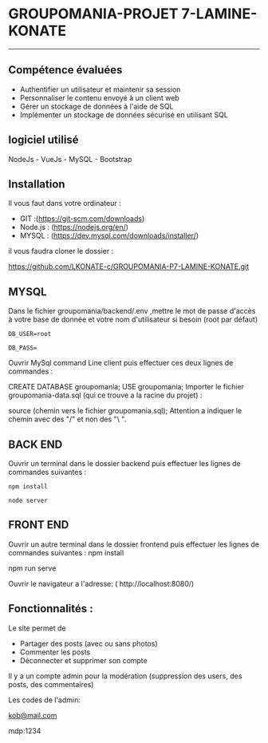 # GROUPOMANIA-PROJET 7-LAMINE-KONATE
-----
## Compétence évaluées


* Authentifier un utilisateur et maintenir sa session
* Personnaliser le contenu envoyé à un client web
* Gérer un stockage de données à l'aide de SQL
* Implémenter un stockage de données sécurisé en utilisant SQL

## logiciel utilisé
NodeJs - VueJs - MySQL - Bootstrap 

## Installation 

Il vous faut dans votre ordinateur :

* GIT :(https://git-scm.com/downloads)
* Node.js : (https://nodejs.org/en/)
* MYSQL : (https://dev.mysql.com/downloads/installer/)

il vous faudra cloner le dossier :

https://github.com/LKONATE-c/GROUPOMANIA-P7-LAMINE-KONATE.git

## MYSQL

Dans le fichier groupomania/backend/.env ,mettre le mot de passe d'accès à votre base de donnée et votre nom d'utilisateur si besoin (root par défaut)

`DB_USER=root`

`DB_PASS=`

Ouvrir MySql command Line client puis effectuer ces deux lignes de commandes :

CREATE DATABASE groupomania;
USE groupomania;
Importer le fichier groupomania-data.sql (qui ce trouve a la racine du projet) :

source (chemin vers le fichier groupomania.sql);
Attention a indiquer le chemin avec des "/" et non des "\ ".

## BACK END
Ouvrir un terminal dans le dossier backend puis effectuer les lignes de commandes suivantes :

`npm install`

`node server`

## FRONT END 
Ouvrir un autre terminal dans le dossier frontend puis effectuer les lignes de commandes suivantes :
npm install

npm run serve

Ouvrir le navigateur a l'adresse: ( http://localhost:8080/)

## Fonctionnalités :

Le site permet de

* Partager des posts (avec ou sans photos)
* Commenter les posts
* Déconnecter et supprimer son compte 

Il y a un compte admin pour la modération (suppression des users, des posts, des commentaires) 

Les codes de l'admin:

kob@mail.com 

mdp:1234

